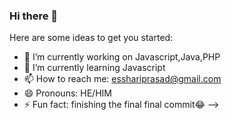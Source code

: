 ### Hi there 👋

Here are some ideas to get you started:

- 🔭 I’m currently working on Javascript,Java,PHP 
- 🌱 I’m currently learning Javascript
- 📫 How to reach me: esshariprasad@gmail.com
- 😄 Pronouns: HE/HIM
- ⚡ Fun fact: finishing the final final commit😂
-->

